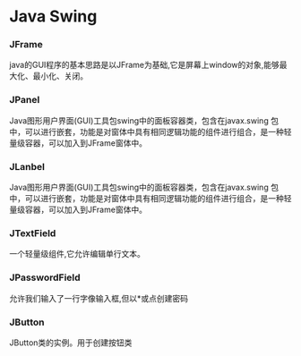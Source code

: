 # Java Swing
### JFrame
java的GUI程序的基本思路是以JFrame为基础,它是屏幕上window的对象,能够最大化、最小化、关闭。
### JPanel 
 Java图形用户界面(GUI)工具包swing中的面板容器类，包含在javax.swing 包中，可以进行嵌套，功能是对窗体中具有相同逻辑功能的组件进行组合，是一种轻量级容器，可以加入到JFrame窗体中。
### JLanbel
 Java图形用户界面(GUI)工具包swing中的面板容器类，包含在javax.swing 包中，可以进行嵌套，功能是对窗体中具有相同逻辑功能的组件进行组合，是一种轻量级容器，可以加入到JFrame窗体中。
 ### JTextField
一个轻量级组件,它允许编辑单行文本。
### JPasswordField
允许我们输入了一行字像输入框,但以*或点创建密码
### JButton
JButton类的实例。用于创建按钮类